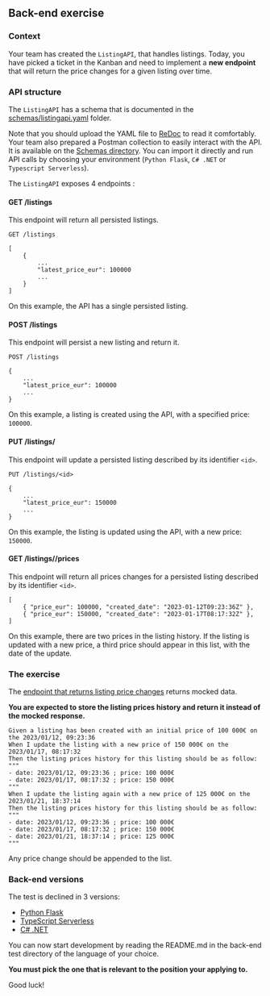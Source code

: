 ## Back-end exercise

### Context

Your team has created the `ListingAPI`, that handles listings.
Today, you have picked a ticket in the Kanban and need to implement
a **new endpoint**  that will return the price changes for a given listing over time.

### API structure

The `ListingAPI` has a schema that is documented in the [schemas/listingapi.yaml](./schemas/listingapi.yaml) folder.

Note that you should upload the YAML file to [ReDoc](https://redocly.github.io/redoc/) to read it comfortably.
Your team also prepared a Postman collection to easily interact with the API.
It is available on the [Schemas directory](./schemas/postman).
You can import it directly and run
API calls by choosing your environment (`Python Flask`, `C# .NET` or `Typescript Serverless`).

The `ListingAPI` exposes 4 endpoints : 

#### GET /listings

This endpoint will return all persisted listings.

```http request
GET /listings

[
    {
        ...
        "latest_price_eur": 100000
        ...
    }
]
```

On this example, the API has a single persisted listing.

#### POST /listings

This endpoint will persist a new listing and return it.

```http request
POST /listings

{
    ...
    "latest_price_eur": 100000
    ...
}
```

On this example, a listing is created using the API, with a specified price: `100000`.

#### PUT /listings/<id>

This endpoint will update a persisted listing described by its identifier `<id>`.

```http request
PUT /listings/<id>

{
    ...
    "latest_price_eur": 150000
    ...
}
```

On this example, the listing is updated using the API, with a new price: `150000`.

#### GET /listings/<id>/prices

This endpoint will return all prices changes for a persisted listing described by its identifier `<id>`.

```
[
    { "price_eur": 100000, "created_date": "2023-01-12T09:23:36Z" },
    { "price_eur": 150000, "created_date": "2023-01-17T08:17:32Z" },
]
```

On this example, there are two prices in the listing history. If the listing is updated with a new
price, a third price should appear in this list, with the date of the update.

### The exercise

The [endpoint that returns listing price changes](#get-listings-id-prices) returns mocked data. 

**You are expected to store the listing prices history and return it instead of the mocked response.**

```gherkin
Given a listing has been created with an initial price of 100 000€ on the 2023/01/12, 09:23:36
When I update the listing with a new price of 150 000€ on the 2023/01/17, 08:17:32
Then the listing prices history for this listing should be as follow:
"""
- date: 2023/01/12, 09:23:36 ; price: 100 000€ 
- date: 2023/01/17, 08:17:32 ; price: 150 000€
"""
When I update the listing again with a new price of 125 000€ on the 2023/01/21, 18:37:14
Then the listing prices history for this listing should be as follow:
"""
- date: 2023/01/12, 09:23:36 ; price: 100 000€
- date: 2023/01/17, 08:17:32 ; price: 150 000€
- date: 2023/01/21, 18:37:14 ; price: 125 000€
"""
```

Any price change should be appended to the list.

### Back-end versions

The test is declined in 3 versions:
- [Python Flask](./python-flask)
- [TypeScript Serverless](./typescript-serverless)
- [C# .NET](./c#-dotnet)

You can now start development by reading the README.md in the back-end test directory of the language of your choice.

**You must pick the one that is relevant to the position your applying to.**

Good luck!
